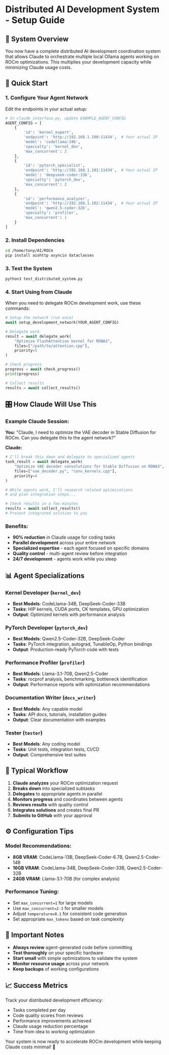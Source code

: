 # Distributed AI Development System - Setup Guide

## 🎯 System Overview

You now have a complete distributed AI development coordination system that allows Claude to orchestrate multiple local Ollama agents working on ROCm optimizations. This multiplies your development capacity while minimizing Claude usage costs.

## 🚀 Quick Start

### 1. Configure Your Agent Network

Edit the endpoints in your actual setup:

```python
# In claude_interface.py, update EXAMPLE_AGENT_CONFIG
AGENT_CONFIG = [
    {
        'id': 'kernel_expert',
        'endpoint': 'http://192.168.1.100:11434',  # Your actual IP
        'model': 'codellama:34b',
        'specialty': 'kernel_dev',
        'max_concurrent': 2
    },
    {
        'id': 'pytorch_specialist', 
        'endpoint': 'http://192.168.1.101:11434',  # Your actual IP
        'model': 'deepseek-coder:33b',
        'specialty': 'pytorch_dev',
        'max_concurrent': 2
    },
    {
        'id': 'performance_analyzer',
        'endpoint': 'http://192.168.1.102:11434',  # Your actual IP
        'model': 'qwen2.5-coder:32b',
        'specialty': 'profiler',
        'max_concurrent': 1
    }
]
```

### 2. Install Dependencies

```bash
cd /home/tony/AI/ROCm
pip install aiohttp asyncio dataclasses
```

### 3. Test the System

```bash
python3 test_distributed_system.py
```

### 4. Start Using from Claude

When you need to delegate ROCm development work, use these commands:

```python
# Setup the network (run once)
await setup_development_network(YOUR_AGENT_CONFIG)

# Delegate work
result = await delegate_work(
    "Optimize FlashAttention kernel for RDNA3",
    files=["/path/to/attention.cpp"], 
    priority=5
)

# Check progress
progress = await check_progress()
print(progress)

# Collect results
results = await collect_results()
```

## 🎛️ How Claude Will Use This

### Example Claude Session:

**You:** "Claude, I need to optimize the VAE decoder in Stable Diffusion for ROCm. Can you delegate this to the agent network?"

**Claude:** 
```python
# I'll break this down and delegate to specialized agents
task_result = await delegate_work(
    "Optimize VAE decoder convolutions for Stable Diffusion on RDNA3",
    files=["vae_decoder.py", "conv_kernels.cpp"],
    priority=4
)

# While agents work, I'll research related optimizations
# and plan integration steps...

# Check results in a few minutes
results = await collect_results()
# Present integrated solution to you
```

### Benefits:
- **90% reduction** in Claude usage for coding tasks
- **Parallel development** across your entire network
- **Specialized expertise** - each agent focused on specific domains
- **Quality control** - multi-agent review before integration
- **24/7 development** - agents work while you sleep

## 📊 Agent Specializations

### Kernel Developer (`kernel_dev`)
- **Best Models**: CodeLlama-34B, DeepSeek-Coder-33B
- **Tasks**: HIP kernels, CUDA ports, CK templates, GPU optimization
- **Output**: Optimized kernels with performance analysis

### PyTorch Developer (`pytorch_dev`) 
- **Best Models**: Qwen2.5-Coder-32B, DeepSeek-Coder
- **Tasks**: PyTorch integration, autograd, TunableOp, Python bindings
- **Output**: Production-ready PyTorch code with tests

### Performance Profiler (`profiler`)
- **Best Models**: Llama-3.1-70B, Qwen2.5-Coder
- **Tasks**: rocprof analysis, benchmarking, bottleneck identification
- **Output**: Performance reports with optimization recommendations

### Documentation Writer (`docs_writer`)
- **Best Models**: Any capable model
- **Tasks**: API docs, tutorials, installation guides
- **Output**: Clear documentation with examples

### Tester (`tester`)
- **Best Models**: Any coding model
- **Tasks**: Unit tests, integration tests, CI/CD
- **Output**: Comprehensive test suites

## 🔄 Typical Workflow

1. **Claude analyzes** your ROCm optimization request
2. **Breaks down** into specialized subtasks 
3. **Delegates** to appropriate agents in parallel
4. **Monitors progress** and coordinates between agents
5. **Reviews results** with quality control
6. **Integrates solutions** and creates final PR
7. **Submits to GitHub** with your approval

## ⚙️ Configuration Tips

### Model Recommendations:
- **8GB VRAM**: CodeLlama-13B, DeepSeek-Coder-6.7B, Qwen2.5-Coder-14B
- **16GB VRAM**: CodeLlama-34B, DeepSeek-Coder-33B, Qwen2.5-Coder-32B  
- **24GB VRAM**: Llama-3.1-70B (for complex analysis)

### Performance Tuning:
- Set `max_concurrent=1` for large models
- Use `max_concurrent=2-3` for smaller models
- Adjust `temperature=0.1` for consistent code generation
- Set appropriate `max_tokens` based on task complexity

## 🚨 Important Notes

- **Always review** agent-generated code before committing
- **Test thoroughly** on your specific hardware
- **Start small** with simple optimizations to validate the system
- **Monitor resource usage** across your network
- **Keep backups** of working configurations

## 📈 Success Metrics

Track your distributed development efficiency:
- Tasks completed per day
- Code quality scores from reviews  
- Performance improvements achieved
- Claude usage reduction percentage
- Time from idea to working optimization

Your system is now ready to accelerate ROCm development while keeping Claude costs minimal! 🚀